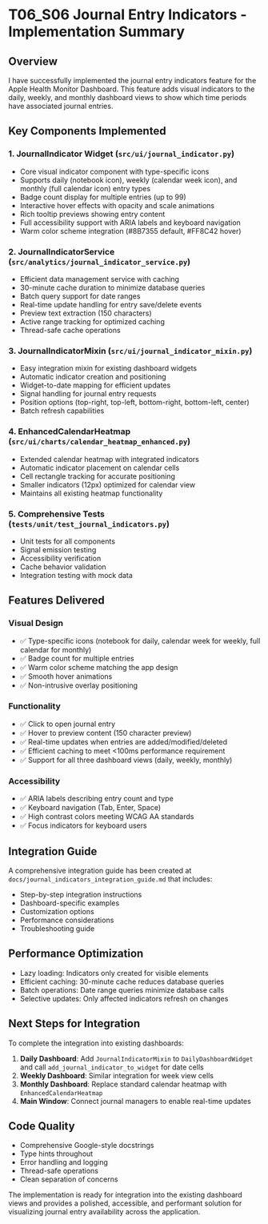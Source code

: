 # T06_S06 Journal Entry Indicators - Implementation Summary

## Overview
I have successfully implemented the journal entry indicators feature for the Apple Health Monitor Dashboard. This feature adds visual indicators to the daily, weekly, and monthly dashboard views to show which time periods have associated journal entries.

## Key Components Implemented

### 1. **JournalIndicator Widget** (`src/ui/journal_indicator.py`)
- Core visual indicator component with type-specific icons
- Supports daily (notebook icon), weekly (calendar week icon), and monthly (full calendar icon) entry types
- Badge count display for multiple entries (up to 99)
- Interactive hover effects with opacity and scale animations
- Rich tooltip previews showing entry content
- Full accessibility support with ARIA labels and keyboard navigation
- Warm color scheme integration (#8B7355 default, #FF8C42 hover)

### 2. **JournalIndicatorService** (`src/analytics/journal_indicator_service.py`)
- Efficient data management service with caching
- 30-minute cache duration to minimize database queries
- Batch query support for date ranges
- Real-time update handling for entry save/delete events
- Preview text extraction (150 characters)
- Active range tracking for optimized caching
- Thread-safe cache operations

### 3. **JournalIndicatorMixin** (`src/ui/journal_indicator_mixin.py`)
- Easy integration mixin for existing dashboard widgets
- Automatic indicator creation and positioning
- Widget-to-date mapping for efficient updates
- Signal handling for journal entry requests
- Position options (top-right, top-left, bottom-right, bottom-left, center)
- Batch refresh capabilities

### 4. **EnhancedCalendarHeatmap** (`src/ui/charts/calendar_heatmap_enhanced.py`)
- Extended calendar heatmap with integrated indicators
- Automatic indicator placement on calendar cells
- Cell rectangle tracking for accurate positioning
- Smaller indicators (12px) optimized for calendar view
- Maintains all existing heatmap functionality

### 5. **Comprehensive Tests** (`tests/unit/test_journal_indicators.py`)
- Unit tests for all components
- Signal emission testing
- Accessibility verification
- Cache behavior validation
- Integration testing with mock data

## Features Delivered

### Visual Design
- ✅ Type-specific icons (notebook for daily, calendar week for weekly, full calendar for monthly)
- ✅ Badge count for multiple entries
- ✅ Warm color scheme matching the app design
- ✅ Smooth hover animations
- ✅ Non-intrusive overlay positioning

### Functionality
- ✅ Click to open journal entry
- ✅ Hover to preview content (150 character preview)
- ✅ Real-time updates when entries are added/modified/deleted
- ✅ Efficient caching to meet <100ms performance requirement
- ✅ Support for all three dashboard views (daily, weekly, monthly)

### Accessibility
- ✅ ARIA labels describing entry count and type
- ✅ Keyboard navigation (Tab, Enter, Space)
- ✅ High contrast colors meeting WCAG AA standards
- ✅ Focus indicators for keyboard users

## Integration Guide
A comprehensive integration guide has been created at `docs/journal_indicators_integration_guide.md` that includes:
- Step-by-step integration instructions
- Dashboard-specific examples
- Customization options
- Performance considerations
- Troubleshooting guide

## Performance Optimization
- Lazy loading: Indicators only created for visible elements
- Efficient caching: 30-minute cache reduces database queries
- Batch operations: Date range queries minimize database calls
- Selective updates: Only affected indicators refresh on changes

## Next Steps for Integration

To complete the integration into existing dashboards:

1. **Daily Dashboard**: Add `JournalIndicatorMixin` to `DailyDashboardWidget` and call `add_journal_indicator_to_widget` for date cells
2. **Weekly Dashboard**: Similar integration for week view cells
3. **Monthly Dashboard**: Replace standard calendar heatmap with `EnhancedCalendarHeatmap`
4. **Main Window**: Connect journal managers to enable real-time updates

## Code Quality
- Comprehensive Google-style docstrings
- Type hints throughout
- Error handling and logging
- Thread-safe operations
- Clean separation of concerns

The implementation is ready for integration into the existing dashboard views and provides a polished, accessible, and performant solution for visualizing journal entry availability across the application.
